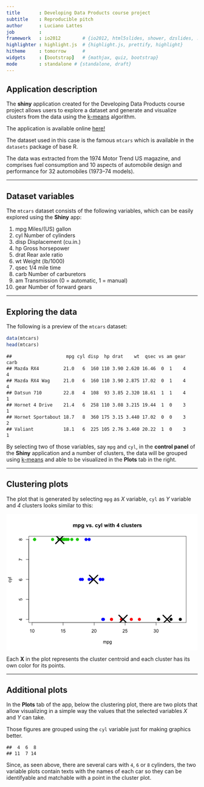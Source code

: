 ```yaml
---
title       : Developing Data Products course project
subtitle    : Reproducible pitch
author      : Luciano Lattes
job         : 
framework   : io2012        # {io2012, html5slides, shower, dzslides, ...}
highlighter : highlight.js  # {highlight.js, prettify, highlight}
hitheme     : tomorrow      # 
widgets     : [bootstrap]   # {mathjax, quiz, bootstrap}
mode        : standalone # {standalone, draft}
---
```


## Application description

The **shiny** application created for the Developing Data Products course project allows
users to explore a dataset and generate and visualize clusters from the data using the
[k-means](https://en.wikipedia.org/wiki/K-means_clustering) algorithm. 

The application is available online [here!](https://lattes.shinyapps.io/shiny-app/)

The dataset used in this case is the famous `mtcars` which is available in the `datasets`
package of base R.

The data was extracted from the 1974 Motor Trend US magazine, and comprises fuel consumption
and 10 aspects of automobile design and performance for 32 automobiles (1973–74 models).

---

## Dataset variables

The `mtcars` dataset consists of the following variables, which can be easily explored using
the **Shiny** app:

1. mpg	Miles/(US) gallon
2. cyl	Number of cylinders
3. disp	Displacement (cu.in.)
4. hp	Gross horsepower
5. drat	Rear axle ratio
6. wt	Weight (lb/1000)
7. qsec	1/4 mile time
8. carb	Number of carburetors
9. am	Transmission (0 = automatic, 1 = manual)
10. gear	Number of forward gears

---

## Exploring the data

The following is a preview of the `mtcars` dataset:


```r
data(mtcars)
head(mtcars)
```

```
##                    mpg cyl disp  hp drat    wt  qsec vs am gear carb
## Mazda RX4         21.0   6  160 110 3.90 2.620 16.46  0  1    4    4
## Mazda RX4 Wag     21.0   6  160 110 3.90 2.875 17.02  0  1    4    4
## Datsun 710        22.8   4  108  93 3.85 2.320 18.61  1  1    4    1
## Hornet 4 Drive    21.4   6  258 110 3.08 3.215 19.44  1  0    3    1
## Hornet Sportabout 18.7   8  360 175 3.15 3.440 17.02  0  0    3    2
## Valiant           18.1   6  225 105 2.76 3.460 20.22  1  0    3    1
```

By selecting two of those variables, say `mpg` and `cyl`, in the **control panel** of the **Shiny** application and a number of clusters, the data will be grouped using [k-means](https://en.wikipedia.org/wiki/K-means_clustering) and able to be visualized in the **Plots** tab in the right.

---

## Clustering plots

The plot that is generated by selecting `mpg` as *X* variable, `cyl` as *Y* variable and *4* clusters looks similar to this:

<img src="assets/fig/unnamed-chunk-2-1.png" title="plot of chunk unnamed-chunk-2" alt="plot of chunk unnamed-chunk-2" style="display: block; margin: auto;" />

Each **X** in the plot represents the cluster centroid and each cluster has its own color for its points.

---

## Additional plots

In the **Plots** tab of the app, below the clustering plot, there are two plots that allow visualizing in a simple way the values that the selected variables *X* and *Y* can take.

Those figures are grouped using the `cyl` variable just for making graphics better.


```
##  4  6  8 
## 11  7 14
```

Since, as seen above, there are several cars with `4`, `6` or `8` cylinders, the two variable plots contain texts with the names of each car so they can be identifyable and matchable with a point in the cluster plot.
